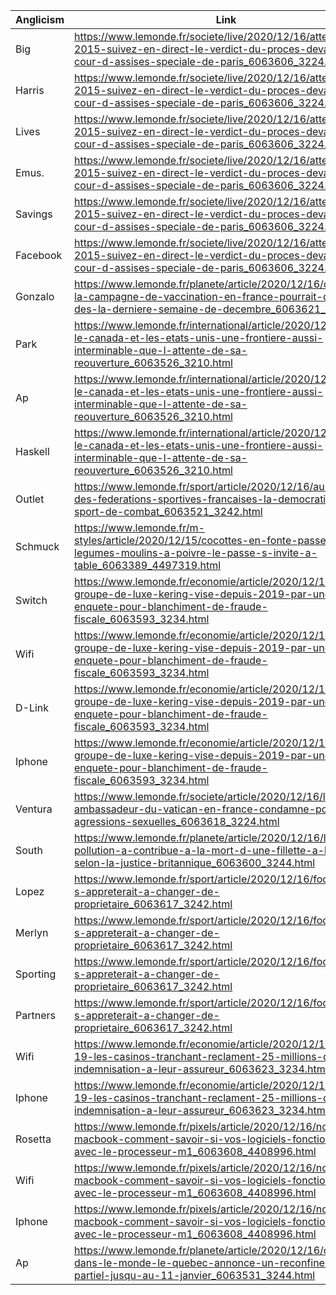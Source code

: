 | Anglicism | Link |
|-----------|------|
| Big | https://www.lemonde.fr/societe/live/2020/12/16/attentats-de-2015-suivez-en-direct-le-verdict-du-proces-devant-la-cour-d-assises-speciale-de-paris_6063606_3224.html |
| Harris | https://www.lemonde.fr/societe/live/2020/12/16/attentats-de-2015-suivez-en-direct-le-verdict-du-proces-devant-la-cour-d-assises-speciale-de-paris_6063606_3224.html |
| Lives | https://www.lemonde.fr/societe/live/2020/12/16/attentats-de-2015-suivez-en-direct-le-verdict-du-proces-devant-la-cour-d-assises-speciale-de-paris_6063606_3224.html |
| Emus. | https://www.lemonde.fr/societe/live/2020/12/16/attentats-de-2015-suivez-en-direct-le-verdict-du-proces-devant-la-cour-d-assises-speciale-de-paris_6063606_3224.html |
| Savings | https://www.lemonde.fr/societe/live/2020/12/16/attentats-de-2015-suivez-en-direct-le-verdict-du-proces-devant-la-cour-d-assises-speciale-de-paris_6063606_3224.html |
| Facebook | https://www.lemonde.fr/societe/live/2020/12/16/attentats-de-2015-suivez-en-direct-le-verdict-du-proces-devant-la-cour-d-assises-speciale-de-paris_6063606_3224.html |
| Gonzalo | https://www.lemonde.fr/planete/article/2020/12/16/covid-19-la-campagne-de-vaccination-en-france-pourrait-debuter-des-la-derniere-semaine-de-decembre_6063621_3244.html |
| Park | https://www.lemonde.fr/international/article/2020/12/16/entre-le-canada-et-les-etats-unis-une-frontiere-aussi-interminable-que-l-attente-de-sa-reouverture_6063526_3210.html |
| Ap | https://www.lemonde.fr/international/article/2020/12/16/entre-le-canada-et-les-etats-unis-une-frontiere-aussi-interminable-que-l-attente-de-sa-reouverture_6063526_3210.html |
| Haskell | https://www.lemonde.fr/international/article/2020/12/16/entre-le-canada-et-les-etats-unis-une-frontiere-aussi-interminable-que-l-attente-de-sa-reouverture_6063526_3210.html |
| Outlet | https://www.lemonde.fr/sport/article/2020/12/16/au-sein-des-federations-sportives-francaises-la-democratie-est-un-sport-de-combat_6063521_3242.html |
| Schmuck | https://www.lemonde.fr/m-styles/article/2020/12/15/cocottes-en-fonte-passe-legumes-moulins-a-poivre-le-passe-s-invite-a-table_6063389_4497319.html |
| Switch | https://www.lemonde.fr/economie/article/2020/12/16/le-groupe-de-luxe-kering-vise-depuis-2019-par-une-enquete-pour-blanchiment-de-fraude-fiscale_6063593_3234.html |
| Wifi | https://www.lemonde.fr/economie/article/2020/12/16/le-groupe-de-luxe-kering-vise-depuis-2019-par-une-enquete-pour-blanchiment-de-fraude-fiscale_6063593_3234.html |
| D-Link | https://www.lemonde.fr/economie/article/2020/12/16/le-groupe-de-luxe-kering-vise-depuis-2019-par-une-enquete-pour-blanchiment-de-fraude-fiscale_6063593_3234.html |
| Iphone | https://www.lemonde.fr/economie/article/2020/12/16/le-groupe-de-luxe-kering-vise-depuis-2019-par-une-enquete-pour-blanchiment-de-fraude-fiscale_6063593_3234.html |
| Ventura | https://www.lemonde.fr/societe/article/2020/12/16/l-ancien-ambassadeur-du-vatican-en-france-condamne-pour-agressions-sexuelles_6063618_3224.html |
| South | https://www.lemonde.fr/planete/article/2020/12/16/la-pollution-a-contribue-a-la-mort-d-une-fillette-a-londres-selon-la-justice-britannique_6063600_3244.html |
| Lopez | https://www.lemonde.fr/sport/article/2020/12/16/football-lille-s-appreterait-a-changer-de-proprietaire_6063617_3242.html |
| Merlyn | https://www.lemonde.fr/sport/article/2020/12/16/football-lille-s-appreterait-a-changer-de-proprietaire_6063617_3242.html |
| Sporting | https://www.lemonde.fr/sport/article/2020/12/16/football-lille-s-appreterait-a-changer-de-proprietaire_6063617_3242.html |
| Partners | https://www.lemonde.fr/sport/article/2020/12/16/football-lille-s-appreterait-a-changer-de-proprietaire_6063617_3242.html |
| Wifi | https://www.lemonde.fr/economie/article/2020/12/16/covid-19-les-casinos-tranchant-reclament-25-millions-d-indemnisation-a-leur-assureur_6063623_3234.html |
| Iphone | https://www.lemonde.fr/economie/article/2020/12/16/covid-19-les-casinos-tranchant-reclament-25-millions-d-indemnisation-a-leur-assureur_6063623_3234.html |
| Rosetta | https://www.lemonde.fr/pixels/article/2020/12/16/nouveaux-macbook-comment-savoir-si-vos-logiciels-fonctionnent-avec-le-processeur-m1_6063608_4408996.html |
| Wifi | https://www.lemonde.fr/pixels/article/2020/12/16/nouveaux-macbook-comment-savoir-si-vos-logiciels-fonctionnent-avec-le-processeur-m1_6063608_4408996.html |
| Iphone | https://www.lemonde.fr/pixels/article/2020/12/16/nouveaux-macbook-comment-savoir-si-vos-logiciels-fonctionnent-avec-le-processeur-m1_6063608_4408996.html |
| Ap | https://www.lemonde.fr/planete/article/2020/12/16/covid-19-dans-le-monde-le-quebec-annonce-un-reconfinement-partiel-jusqu-au-11-janvier_6063531_3244.html |
